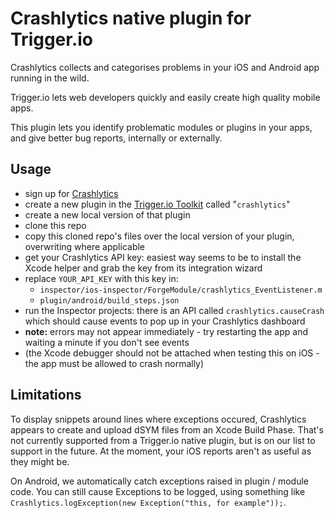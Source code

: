 # Crashlytics native plugin for Trigger.io

Crashlytics collects and categorises problems in your iOS and Android app running in the wild.

Trigger.io lets web developers quickly and easily create high quality mobile apps.

This plugin lets you identify problematic modules or plugins in your apps, and give better bug reports, internally or externally.

## Usage

* sign up for [Crashlytics](https://crashlytics.com/)
* create a new plugin in the [Trigger.io Toolkit](https://trigger.io/forge/toolkit/) called "`crashlytics`"
* create a new local version of that plugin
* clone this repo
* copy this cloned repo's files over the local version of your plugin, overwriting where applicable
* get your Crashlytics API key: easiest way seems to be to install the Xcode helper and grab the key from its integration wizard
* replace `YOUR_API_KEY` with this key in:
  * `inspector/ios-inspector/ForgeModule/crashlytics_EventListener.m`
  * `plugin/android/build_steps.json`
* run the Inspector projects: there is an API called `crashlytics.causeCrash` which should cause events to pop up in your Crashlytics dashboard
* **note:** errors may not appear immediately - try restarting the app and waiting a minute if you don't see events
* (the Xcode debugger should not be attached when testing this on iOS - the app must be allowed to crash normally)

## Limitations
To display snippets around lines where exceptions occured, Crashlytics appears to create and upload dSYM files from an Xcode Build Phase. That's not currently supported from a Trigger.io native plugin, but is on our list to support in the future. At the moment, your iOS reports aren't as useful as they might be.

On Android, we automatically catch exceptions raised in plugin / module code. You can still cause Exceptions to be logged, using something like `Crashlytics.logException(new Exception("this, for example"));`.
